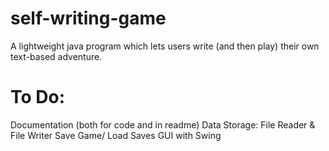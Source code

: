 # self-writing-game
A lightweight java program which lets users write (and then play) their own text-based adventure.

# To Do:
Documentation (both for code and in readme)
Data Storage: File Reader & File Writer
Save Game/ Load Saves
GUI with Swing
